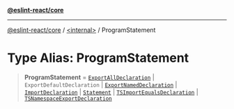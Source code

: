 [**@eslint-react/core**](../../README.md)

***

[@eslint-react/core](../../README.md) / [\<internal\>](../README.md) / ProgramStatement

# Type Alias: ProgramStatement

> **ProgramStatement** = [`ExportAllDeclaration`](../interfaces/ExportAllDeclaration.md) \| `ExportDefaultDeclaration` \| [`ExportNamedDeclaration`](ExportNamedDeclaration.md) \| [`ImportDeclaration`](../interfaces/ImportDeclaration.md) \| [`Statement`](Statement.md) \| [`TSImportEqualsDeclaration`](TSImportEqualsDeclaration.md) \| [`TSNamespaceExportDeclaration`](../interfaces/TSNamespaceExportDeclaration.md)
